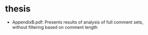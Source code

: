 # thesis

* AppendixB.pdf: Presents results of analysis of full comment sets, without filtering based on comment length 
